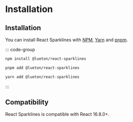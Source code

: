 # Installation

## Installation

You can install React Sparklines with [NPM](https://npmjs.com/), [Yarn](https://yarnpkg.com/)
and [pnpm](https://pnpm.io/).

::: code-group

  ```bash [npm]
  npm install @lueton/react-sparklines
  ```

  ```bash [pnpm]
  pnpm add @lueton/react-sparklines
  ```

  ```bash [yarn]
  yarn add @lueton/react-sparklines
  ```
:::

## Compatibility

React Sparklines is compatible with React 16.8.0+.